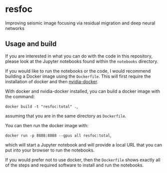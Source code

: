# resfoc
Improving seismic image focusing via residual migration and deep neural networks  

## Usage and build
If you are interested in what you can do with the code in this repository,
please look at the Jupyter notebooks found within the `notebooks`
directory.

If you would like to run the notebooks or the code, I would recommend building
a Docker image using the `Dockerfile`. This will first require the installation of docker
and then [nvidia-docker](https://github.com/NVIDIA/nvidia-docker).

With docker and nvidia-docker installed, you can build a docker image with the command:

`docker build -t "resfoc:total" .`,

assuming that you are in the same directory as `Dockerfile`.

You can then run the docker image with:

`docker run -p 8888:8888 --gpus all resfoc:total`,

which will start a Jupyter notebook and will provide a local URL that you can put
into your browser to run the notebooks.

If you would prefer not to use docker, then the `Dockerfile` shows exactly all of the 
steps and required software to install and run the notebooks.
